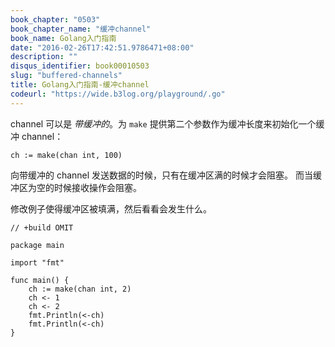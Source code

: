 ```yaml
---
book_chapter: "0503"
book_chapter_name: "缓冲channel"
book_name: Golang入门指南
date: "2016-02-26T17:42:51.9786471+08:00"
description: ""
disqus_identifier: book00010503
slug: "buffered-channels"
title: Golang入门指南-缓冲channel
codeurl: "https://wide.b3log.org/playground/.go"
---
```





channel 可以是 _带缓冲的_。为 `make` 提供第二个参数作为缓冲长度来初始化一个缓冲 channel：

	ch := make(chan int, 100)

向带缓冲的 channel 发送数据的时候，只有在缓冲区满的时候才会阻塞。
而当缓冲区为空的时候接收操作会阻塞。

修改例子使得缓冲区被填满，然后看看会发生什么。

```
// +build OMIT

package main

import "fmt"

func main() {
	ch := make(chan int, 2)
	ch <- 1
	ch <- 2
	fmt.Println(<-ch)
	fmt.Println(<-ch)
}

```

